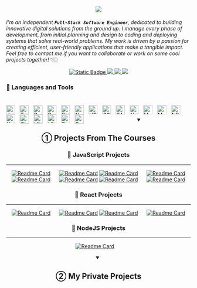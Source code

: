 <h1 align="center">
    <img src="https://readme-typing-svg.herokuapp.com/?font=Righteous&size=35&center=true&vCenter=true&width=500&height=70&duration=4500&lines=Hello+There!+👋🏼;+I'm+ValakDev01!;" />
</h1>

*I'm an independent **`Full-Stack Software Engineer`**, dedicated to building innovative digital solutions from the ground up. I manage every phase of development, from initial planning and design to coding and deploying systems that solve real-world problems. My work is driven by a passion for creating efficient, user-friendly applications that make a tangible impact. Feel free to contact me if you want to collaborate or work on some cool projects together!* 👇🏼

<div align="center">
    <a href="https://www.google.com/intl/pl/gmail/about/" target="_blank">
      <img alt="Static Badge" src="https://img.shields.io/badge/Gmail-D14836?style=for-the-badge&logo=gmail&logoColor=white">
  </a>
  <a href="https://linkedin.com" target="_blank">
    <img src="https://img.shields.io/badge/LinkedIn-0077B5?style=for-the-badge&logo=linkedin&logoColor=white" />
  </a>
  <a href="" target="_blank">
    <img src="https://img.shields.io/badge/Discord-5865F2?style=for-the-badge&logo=discord&logoColor=white" />
  </a>
  <a href="" target="_blank">
    <img src="https://img.shields.io/badge/Google%20Meet-00897B?style=for-the-badge&logo=google-meet&logoColor=white" />
  </a>
</div>

### 🧰 Languages and Tools
#
<img align="left" alt="JavaScript" title="JavaScript" width="24px" style="padding-right:10px;" src="https://cdn.jsdelivr.net/gh/devicons/devicon@latest/icons/javascript/javascript-original.svg"/>

<img align="left" alt="TypeScript" title="TypeScript" width="24px" style="padding-right:10px;" src="https://cdn.jsdelivr.net/gh/devicons/devicon@latest/icons/typescript/typescript-original.svg"/>

<img align="left" alt="React" title="React" width="25px" style="padding-right:10px;" src="https://cdn.jsdelivr.net/gh/devicons/devicon@latest/icons/react/react-original.svg"/>

<img align="left" alt="React Router" title="React Router" width="25px" style="padding-right:10px;" src="https://cdn.jsdelivr.net/gh/devicons/devicon@latest/icons/reactrouter/reactrouter-original.svg"/>

<img align="left" alt="Redux" title="Redux" width="24px" style="padding-right:10px;" src="https://cdn.jsdelivr.net/gh/devicons/devicon@latest/icons/redux/redux-original.svg"/>

<img align="left" alt="NextJS" title="NextJS" width="25px" style="padding-right:10px;" src="https://cdn.jsdelivr.net/gh/devicons/devicon@latest/icons/nextjs/nextjs-original.svg"/>
      
<img align="left" alt="HTML5" title="HTML5" width="24px" style="padding-right:10px;" src="https://cdn.jsdelivr.net/gh/devicons/devicon@latest/icons/html5/html5-original.svg"/>

<img align="left" alt="CSS3" title="CSS3" width="24px" style="padding-right:10px;" src="https://cdn.jsdelivr.net/gh/devicons/devicon@latest/icons/css3/css3-original.svg"/>

<img align="left" alt="SASS" title="SASS" width="25px" style="padding-right:10px;" src="https://cdn.jsdelivr.net/gh/devicons/devicon@latest/icons/sass/sass-original.svg"/>

<img align="left" alt="NodeJS" title="NodeJS" width="24px" style="padding-right:10px;" src="https://cdn.jsdelivr.net/gh/devicons/devicon@latest/icons/nodejs/nodejs-original.svg"/>

<img align="left" alt="MySQL" title="MySQL" width="25px" style="padding-right:10px;" src="https://cdn.jsdelivr.net/gh/devicons/devicon@latest/icons/mysql/mysql-original-wordmark.svg"/>

<img align="left" alt="MongoDB" title="MongoDB" width="25px" style="padding-right:10px;" src="https://cdn.jsdelivr.net/gh/devicons/devicon@latest/icons/mongodb/mongodb-original.svg"/>

<img align="left" alt="NPM" title="NPM" width="25px" style="padding-right:10px;" src="https://cdn.jsdelivr.net/gh/devicons/devicon@latest/icons/npm/npm-original-wordmark.svg"/>

<img align="left" alt="Yarn" title="Yarn" width="24px" style="padding-right:10px;" src="https://cdn.jsdelivr.net/gh/devicons/devicon@latest/icons/yarn/yarn-original.svg"/>

<img align="left" alt="GIT" title="GIT" width="25px" style="padding-right:10px;" src="https://cdn.jsdelivr.net/gh/devicons/devicon@latest/icons/git/git-original.svg"/>

<img align="left" alt="Vite" title="Vite" width="25px" style="padding-right:10px;" src="https://cdn.jsdelivr.net/gh/devicons/devicon@latest/icons/vitejs/vitejs-original.svg"/>

<img align="left" alt="Vitest" title="Vitest" width="24px" style="padding-right:10px;" src="https://cdn.jsdelivr.net/gh/devicons/devicon@latest/icons/vitest/vitest-original.svg"/>

<img align="left" alt="Postman" title="Postman" width="24px" style="padding-right:10px;" src="https://cdn.jsdelivr.net/gh/devicons/devicon@latest/icons/postman/postman-original.svg"/>

<img align="left" alt="PostgreSQL" title="PostgreSQL" width="25px" style="padding-right:10px;" src="https://cdn.jsdelivr.net/gh/devicons/devicon@latest/icons/postgresql/postgresql-original.svg"/> <br />

<details open align="center"> 
  <summary><h2> ① Projects From The Courses</h2></summary>

  ### 📔 JavaScript Projects
  ---
  
[![Readme Card](https://github-readme-stats.vercel.app/api/pin/?username=ValakDev01&repo=Tabbed-Component&border_color=F1E05A&bg_color=00000000&title_color=F1E05A&text_color=9198A1)](https://github.com/ValakDev01/Tabbed-Component)&nbsp;&nbsp;&nbsp;&nbsp;&nbsp;
 [![Readme Card](https://github-readme-stats.vercel.app/api/pin/?username=ValakDev01&repo=Modal-Window&border_color=F1E05A&bg_color=00000000&title_color=F1E05A&text_color=9198A1)](https://github.com/ValakDev01/Modal-Window)
     [![Readme Card](https://github-readme-stats.vercel.app/api/pin/?username=ValakDev01&repo=Slider-Window&border_color=F1E05A&bg_color=00000000&title_color=F1E05A&text_color=9198A1)](https://github.com/ValakDev01/Slider-Window)&nbsp;&nbsp;&nbsp;&nbsp;&nbsp;
       [![Readme Card](https://github-readme-stats.vercel.app/api/pin/?username=ValakDev01&repo=Drag-Drop&border_color=F1E05A&bg_color=00000000&title_color=F1E05A&text_color=9198A1)](https://github.com/ValakDev01/Drag-Drop)
       [![Readme Card](https://github-readme-stats.vercel.app/api/pin/?username=ValakDev01&repo=Guess-My-Number&border_color=F1E05A&bg_color=00000000&title_color=F1E05A&text_color=9198A1)](https://github.com/ValakDev01/Guess-My-Number)&nbsp;&nbsp;&nbsp;&nbsp;&nbsp;
          [![Readme Card](https://github-readme-stats.vercel.app/api/pin/?username=ValakDev01&repo=Monster-Slayer-Game&border_color=F1E05A&bg_color=00000000&title_color=F1E05A&text_color=9198A1)](https://github.com/ValakDev01/Monster-Slayer-Game)
            [![Readme Card](https://github-readme-stats.vercel.app/api/pin/?username=ValakDev01&repo=Bank-App&border_color=F1E05A&bg_color=00000000&title_color=F1E05A&text_color=9198A1)](https://github.com/ValakDev01/Bank-App)&nbsp;&nbsp;&nbsp;&nbsp;&nbsp;
          [![Readme Card](https://github-readme-stats.vercel.app/api/pin/?username=ValakDev01&repo=Pig-Game&border_color=F1E05A&bg_color=00000000&title_color=F1E05A&text_color=9198A1)](https://github.com/ValakDev01/Pig-Game)

  ### 📘 React Projects
  ---

  [![Readme Card](https://github-readme-stats.vercel.app/api/pin/?username=ValakDev01&repo=Search-Filter&border_color=36BCF7&bg_color=00000000&title_color=36BCF7&text_color=9198A1)](https://github.com/ValakDev01/Search-Filter)&nbsp;&nbsp;&nbsp;&nbsp;&nbsp;
    [![Readme Card](https://github-readme-stats.vercel.app/api/pin/?username=ValakDev01&repo=Pizza-Menu&border_color=36BCF7&bg_color=00000000&title_color=36BCF7&text_color=9198A1)](https://github.com/ValakDev01/Pizza-Menu)
      [![Readme Card](https://github-readme-stats.vercel.app/api/pin/?username=ValakDev01&repo=Monster-Slayer-Game&border_color=36BCF7&bg_color=00000000&title_color=36BCF7&text_color=9198A1)](https://github.com/ValakDev01/Monster-Slayer-Game)&nbsp;&nbsp;&nbsp;&nbsp;&nbsp;
        [![Readme Card](https://github-readme-stats.vercel.app/api/pin/?username=ValakDev01&repo=Monster-Slayer-Game&border_color=36BCF7&bg_color=00000000&title_color=36BCF7&text_color=9198A1)](https://github.com/ValakDev01/Monster-Slayer-Game)

   ### 📗 NodeJS Projects
   ---

  [![Readme Card](https://github-readme-stats.vercel.app/api/pin/?username=ValakDev01&repo=Node-Farm&border_color=4CAF50&bg_color=00000000&title_color=4CAF50&text_color=9198A1)](https://github.com/ValakDev01/Node-Farm)&nbsp;&nbsp;&nbsp;&nbsp;&nbsp;

</details>

<details open align="center"> 
  <summary><h2> ② My Private Projects</h2></summary>

</details>
